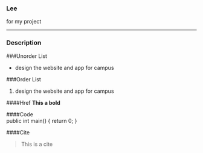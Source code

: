 ### Lee
for my project

***

### Description

###Unorder List
* design the website and app for campus

###Order List
1. design the website and app for campus


####Href
**This a bold**

####Code        
		public int main()
		{
		return 0;
		}


####Cite
> This is a cite
